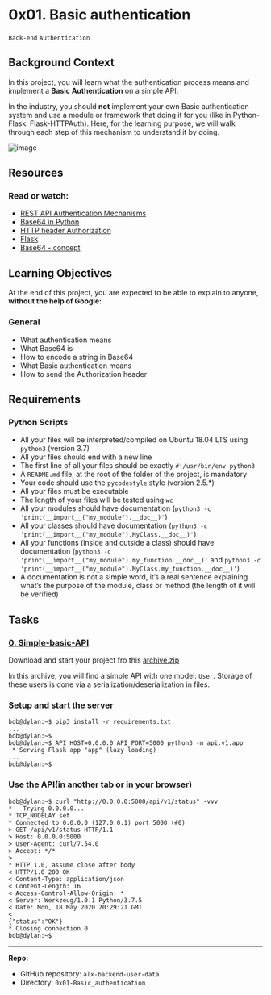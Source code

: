# 0x01. Basic authentication
`Back-end` `Authentication`


## Background Context

In this project, you will learn what the authentication process means and implement a **Basic Authentication** on a simple API.

In the industry, you should **not** implement your own Basic authentication system and use a module or framework that doing it for you (like in Python-Flask: Flask-HTTPAuth). Here, for the learning purpose, we will walk through each step of this mechanism to understand it by doing.


![image](https://s3.amazonaws.com/alx-intranet.hbtn.io/uploads/medias/2020/5/6ccb363443a8f301bc2bc38d7a08e9650117de7c.png?X-Amz-Algorithm=AWS4-HMAC-SHA256&X-Amz-Credential=AKIARDDGGGOUSBVO6H7D%2F20240521%2Fus-east-1%2Fs3%2Faws4_request&X-Amz-Date=20240521T064015Z&X-Amz-Expires=86400&X-Amz-SignedHeaders=host&X-Amz-Signature=57b399e04de51ac4ce6dbdd5bf1e0150b315a4c7d296c2ec4ce466015fa3adc9)

## Resources
### Read or watch:
- [REST API Authentication Mechanisms](https://intranet.alxswe.com/rltoken/ssg5umgsMk5jKM8WRHk2Ug)
- [Base64 in Python](https://intranet.alxswe.com/rltoken/RpaPRyKx1rdHgRSUyuPfeg)
- [HTTP header Authorization](https://intranet.alxswe.com/rltoken/WlARq8tQPUGQq5VphLKM4w)
- [Flask](https://intranet.alxswe.com/rltoken/HG5WXgSja5kMa29fbMd9Aw)
- [Base64 - concept](https://intranet.alxswe.com/rltoken/br6Rp4iMaOce6EAC-JQnOw)


## Learning Objectives
At the end of this project, you are expected to be able to explain to anyone, **without the help of Google:**

### General
- What authentication means
- What Base64 is
- How to encode a string in Base64
- What Basic authentication means
- How to send the Authorization header


## Requirements
### Python Scripts
- All your files will be interpreted/compiled on Ubuntu 18.04 LTS using ```python3``` (version 3.7)
- All your files should end with a new line
- The first line of all your files should be exactly ```#!/usr/bin/env python3```
- A `README.md` file, at the root of the folder of the project, is mandatory
- Your code should use the ```pycodestyle``` style (version 2.5.*)
- All your files must be executable
- The length of your files will be tested using ```wc```
- All your modules should have documentation (```python3 -c 'print(__import__("my_module").__doc__)'```)
- All your classes should have documentation (```python3 -c 'print(__import__("my_module").MyClass.__doc__)'```)
- All your functions (inside and outside a class) should have documentation (```python3 -c 'print(__import__("my_module").my_function.__doc__)'``` and ```python3 -c 'print(__import__("my_module").MyClass.my_function.__doc__)'```)
- A documentation is not a simple word, it’s a real sentence explaining what’s the purpose of the module, class or method (the length of it will be verified)



## Tasks
### [0. Simple-basic-API](./api/v1/app.py)
Download and start your project fro this [archive.zip](https://intranet.alxswe.com/rltoken/2o4gAozNufil_KjoxKI5bA)

In this archive, you will find a simple API with one model: `User`. Storage of these users is done via a serialization/deserialization in files.

### Setup and start the server
```
bob@dylan:~$ pip3 install -r requirements.txt
...
bob@dylan:~$
bob@dylan:~$ API_HOST=0.0.0.0 API_PORT=5000 python3 -m api.v1.app
 * Serving Flask app "app" (lazy loading)
...
bob@dylan:~$

```
### Use the API(in another tab or in your browser)
```
bob@dylan:~$ curl "http://0.0.0.0:5000/api/v1/status" -vvv
*   Trying 0.0.0.0...
* TCP_NODELAY set
* Connected to 0.0.0.0 (127.0.0.1) port 5000 (#0)
> GET /api/v1/status HTTP/1.1
> Host: 0.0.0.0:5000
> User-Agent: curl/7.54.0
> Accept: */*
> 
* HTTP 1.0, assume close after body
< HTTP/1.0 200 OK
< Content-Type: application/json
< Content-Length: 16
< Access-Control-Allow-Origin: *
< Server: Werkzeug/1.0.1 Python/3.7.5
< Date: Mon, 18 May 2020 20:29:21 GMT
< 
{"status":"OK"}
* Closing connection 0
bob@dylan:~$
```
---
**Repo:**
- GitHub repository: `alx-backend-user-data`
- Directory: `0x01-Basic_authentication`